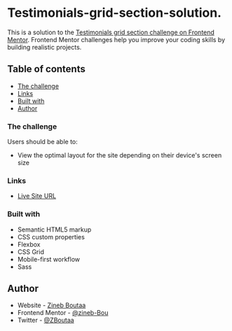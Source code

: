 # Testimonials-grid-section-solution.


This is a solution to the [Testimonials grid section challenge on Frontend Mentor](https://www.frontendmentor.io/challenges/testimonials-grid-section-Nnw6J7Un7). Frontend Mentor challenges help you improve your coding skills by building realistic projects. 

## Table of contents

- [The challenge](#the-challenge)
- [Links](#links)
- [Built with](#built-with)
- [Author](#author)

### The challenge

Users should be able to:

- View the optimal layout for the site depending on their device's screen size

### Links

- [Live Site URL]( https://zineb-bou.github.io/Testimonials-grid-section-solution./)

### Built with

- Semantic HTML5 markup
- CSS custom properties
- Flexbox
- CSS Grid
- Mobile-first workflow
- Sass

## Author

- Website - [Zineb Boutaa](https://zineb-bou.github.io/)
- Frontend Mentor - [@zineb-Bou](https://www.frontendmentor.io/profile/zineb-Bou)
- Twitter - [@ZBoutaa](https://twitter.com/ZBoutaa)
